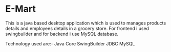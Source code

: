 # E-Mart
 This is a java based desktop application which is used to manages products details and employees details in a grocery store.
 For frontend i used swingbuilder and for backend i use MySQL database.
 
Technology used are:-
Java Core
SwingBuilder
JDBC
MySQL